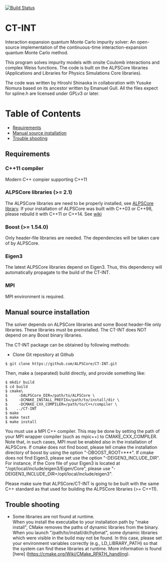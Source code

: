[![Build Status](https://travis-ci.org/ALPSCore/CT-INT.svg?branch=master)](https://travis-ci.org/ALPSCore/CT-INT)

CT-INT
======

Interaction expansion quantum Monte Carlo impurity solver: An open-source implementation of the continuous-time interaction-expansion quantum Monte Carlo method.

This program solves impurity models with onsite Coulomb interactions and complex Weiss functions.
The code is built on the ALPSCore libraries (Applications and Libraries for Physics Simulations Core libraries).

The code was written by Hiroshi Shinaoka in collaboration with Yusuke Nomura based on its ancestor written by Emanuel Gull.
All the files expect for spline.h are licensed under GPLv3 or later.

# Table of Contents
- [Requirements](#requirements)
- [Manual source installation](#manual-source-installation)
- [Trouble shooting](#trouble-shooting)

## Requirements
### C++11 compiler
Modern C++ compier supporting C++11

### ALPSCore libraries (>= 2.1)
The ALPSCore libraries are need to be properly installed, see [ALPSCore library](https://github.com/ALPSCore/ALPSCore). 
If your installation of ALPSCore was built with C++03 or C++98, please rebuild it with C++11 or C++14. See [wiki](https://github.com/ALPSCore/ALPSCore/wiki/Installation#manual-source-installation)

### Boost (>= 1.54.0)
Only header-file libraries are needed. The dependencies will be taken care of by ALPSCore.

### Eigen3
The latest ALPSCore libraries depend on Eigen3.
Thus, this dependency will automatically propagate to the build of the CT-INT.

### MPI
MPI environment is required.

## Manual source installation
The solver depends on ALPSCore libraries and some Boost header-file only libraries.
These libraries must be preinstalled.
The CT-INT does NOT depend on any Boost binary libraries.

The CT-INT package can be obtained by following methods:
* Clone Git repository at Github
```
$ git clone https://github.com/ALPSCore/CT-INT.git
```

Then, make a (separated) build directly, and provide something like:

```
$ mkdir build
$ cd build
$ cmake\
$     -DALPSCore_DIR=/path/to/ALPSCore \
$     -DCMAKE_INSTALL_PREFIX=/path/to/install/dir \
$     -DCMAKE_CXX_COMPILER=/path/to/C++/compiler \
$    ../CT-INT
$ make
$ make test
$ make install
```
You must use a MPI C++ compiler.
This may be done by setting the path of your MPI wrapper compiler (such as mpic++) to CMAKE\_CXX\_COMPILER.
Note that, in such cases, MPI must be enabled also in the installation of ALPSCore.
If cmake does not find boost, please tell cmake the installation directory of boost by using the option "-DBOOST_ROOT=***".
If cmake does not find Eigen3, please set use the option "-DEIGEN3\_INCLUDE\_DIR".
For instance, if the Core file of your Eigen3 is located at "/opt/local/include/eigen3/Eigen/Core",
please use "-DEIGEN3\_INCLUDE\_DIR=/opt/local/include/eigen3".

Please make sure that ALPSCore/CT-INT is going to be built with the same C++ standard
as that used for building the ALPSCore libraries (>= C++11).


## Trouble shooting
* Some libraries are not found at runtime.<br>
When you install the executalbe to your installation path by "make install", CMake removes the paths of dynamic libraries from the binary.
When you launch "/path/to/install/dir/hybmat", some dynamic libraries which were visible in the build may not be found.
In this case, please set your environment variables correctly (e.g., LD\_LIBRARY\_PATH) so that the system can find these libraries at runtime. More information is found [here]
(https://cmake.org/Wiki/CMake_RPATH_handling).